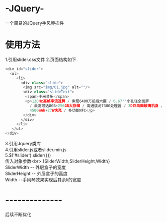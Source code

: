 # -JQuery-
一个简易的JQuery手风琴插件
# 使用方法
 1.引用slider.css文件
 2.页面结构如下	
 
 ```javaScript
<div id="slider">
   <ul>
      <li>
        <div class="slide">
         <img src="img/01.jpg" alt=""/>
         <div class="slideText">
          <span>小米音乐</span>
          <p>120Hz高帧率流速屏 / 索尼6400万前后六摄 / 6.67''小孔径全面屏
            / 最高可选8GB+256GB大存储 / 高通骁龙730G处理器 / 3D四曲面玻璃机身 / 
            4500mAh+27W快充 / 多功能NFC</p>
         </div>
        </div>
      </li>
    </ul>
</div>
```
 3.引用Jquery类库<br>
 4.引用slider.js或者slider.min.js<br>
 5.$('#slider').slider({})<br>
   传入对象参数\<br>
   {SliderWidth,SliderHeight,Width}<br>
   SliderWidth -- 外层盒子的宽度<br>
   SliderHeight -- 外层盒子的高度<br>
   Width  --手风琴效果实现后其余li的宽度<br>

# --------------
 后续不断优化<br>
